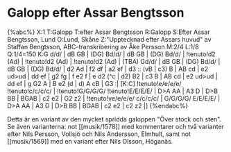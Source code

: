 # Galopp efter Assar Bengtsson

{%abc%}
X:1
T:Galopp
T:efter Assar Bengtsson
R:Galopp
S:Efter Assar Bengtsson, Lund
O:Lund, Skåne
Z:"Upptecknad efter Assars huvud" av Staffan Bengtsson, ABC-transkribering av Åke Persson
M:2/4
L:1/8
Q:1/4=150
K:G
d/d/ | dB GB | (DG) Bd/d/ | dB GB | (DG) Bd/d/ | !tenuto!d2 (Ad) | !tenuto!d2 (Ad) | !tenuto!d2 (Ad) | (TBA) Gd/d/ |
dB GB | (DG) Bd/d/ | dB GB | (DG) Bd/d/ | d2 Ad | f2 df | a2 ef | d3 :: 
(vB | c3) B | AB cd | e2 ud>ud | dd ef | g2 fg | f e2 f | e d2 (^c | d2) B2 | 
c3 B | AB cd | e2 ud>ud | dd ef | g G2 A | B e2 (d | d) A cB | G3 :|
[K:C] !tenuto!e/e/e/e/ !tenuto!c/c/c/c/ | !tenuto!G/G/G/G/ !tenuto!E/E/E/E/ | D>A AA | A3 D | D>B BB | BGAB | c2 e2 | G2 z2 | 
!tenuto!ve/e/e/e/ c/c/c/c/ | G/G/G/G/ E/E/E/E/ | D>A AA | A3 D | D>B BB | BGAB | c2 e2 | c2 z2 |]
{%endabc%}

Detta är en variant av den mycket spridda galoppen "Över stock och sten". Se även varianterna:
not [[musik/1578]] med kommentarer och två varianter efter Nils Persson, Vollsjö och Nils Andersson, Elmhult, samt not [[musik/1569]] med en variant efter Nils Olsson, Höganäs.
